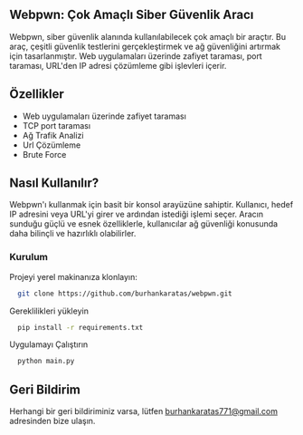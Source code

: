 ## Webpwn: Çok Amaçlı Siber Güvenlik Aracı

Webpwn, siber güvenlik alanında kullanılabilecek çok amaçlı bir araçtır. Bu araç, çeşitli güvenlik testlerini gerçekleştirmek ve ağ güvenliğini artırmak için tasarlanmıştır. Web uygulamaları üzerinde zafiyet taraması, port taraması, URL'den IP adresi çözümleme gibi işlevleri içerir.


## Özellikler

- Web uygulamaları üzerinde zafiyet taraması
- TCP port taraması
- Ağ Trafik Analizi
- Url Çözümleme
- Brute Force


## Nasıl Kullanılır?

Webpwn'ı kullanmak için basit bir konsol arayüzüne sahiptir. Kullanıcı, hedef IP adresini veya URL'yi girer ve ardından istediği işlemi seçer. Aracın sunduğu güçlü ve esnek özelliklerle, kullanıcılar ağ güvenliği konusunda daha bilinçli ve hazırlıklı olabilirler.
### Kurulum

Projeyi yerel makinanıza klonlayın:

```bash
  git clone https://github.com/burhankaratas/webpwn.git
```

Gereklilikleri yükleyin
```bash
  pip install -r requirements.txt
```

Uygulamayı Çalıştırın

```bash
  python main.py
```

  
## Geri Bildirim

Herhangi bir geri bildiriminiz varsa, lütfen burhankaratas771@gmail.com adresinden bize ulaşın.


  